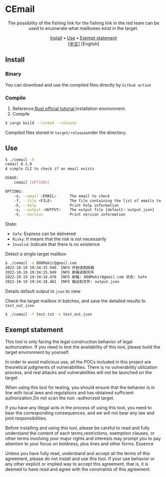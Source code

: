 # CEmail

<p align="center">
  The possibility of the fishing link for the fishing link in the red team can be used to enumerate what mailboxes exist in the target.
</p>

<p align="center">
  <a href="#Install">Install</a> •
  <a href="#Use">Use</a> •
  <a href="#Exempt statement">Exempt statement</a>
  <br>
  [<a href="./README.md">中文</a>]
  [English]
</p>

## Install

### Binary

You can download and use the compiled files directly by `Github action`

### Compile

1. Reference[ Rust official tutorial ](https://www.rust-lang.org/tools/install)Installation environment.
2. Compile

```bash
$ cargo build --locked --release
```

Compiled files stored in `target/release`under the directory.

## Use

```bash
$ ./cemail -h                                                                                                                                            main ✖ ✱ ◼
cemail 0.1.0
A simple CLI to check if an email exists

USAGE:
    cemail [OPTIONS]

OPTIONS:
    -e, --email <EMAIL>      The email to check
    -f, --file <FILE>        The file containing the list of emails to check
    -h, --help               Print help information
    -o, --output <OUTPUT>    The output file [default: output.json]
    -V, --version            Print version information
```

State:
- `Safe`: Express can be delivered
- `Risky`: It means that the risk is not necessarily
- `Invalid`: Indicate that there is no existence

Detect a single target mailbox

```bash
$ ./cemail -e 808Mak1r@gmail.com
2022-10-19 19:34:15.948  INFO 开始读取邮箱
2022-10-19 19:34:15.949  INFO 邮箱读取完毕
2022-10-19 19:34:18.478  INFO 邮箱: 808Mak1r@gmail.com 状态: Safe
2022-10-19 19:34:18.481  INFO 输出到文件: output.json
```

Details default output to `json` to view

Check the target mailbox in batches, and save the detailed results to `test_out.json`

```bash
$ ./cemail -f test.txt -o test_out.json
```

## Exempt statement

This tool is only facing the legal construction behavior of legal authorization. If you need to test the availability of this tool, please build the target environment by yourself.

In order to avoid malicious use, all the POCs included in this project are theoretical judgments of vulnerabilities. There is no vulnerability utilization process, and real attacks and vulnerabilities will not be launched on the target.

When using this tool for testing, you should ensure that the behavior is in line with local laws and regulations and has obtained sufficient authorization.Do not scan the non -authorized target.

If you have any illegal acts in the process of using this tool, you need to bear the corresponding consequences, and we will not bear any law and joint responsibilities.

Before installing and using this tool, please be careful to read and fully understand the content of each terms,restrictions, exemption clauses, or other terms involving your major rights and interests may prompt you to pay attention to your focus on boldness, plus lines and other forms. Essence

Unless you have fully read, understand and accept all the terms of this agreement, please do not install and use this tool. If your use behavior or any other explicit or implied way to accept this agreement, that is, it is deemed to have read and agree with the constraints of this agreement.
